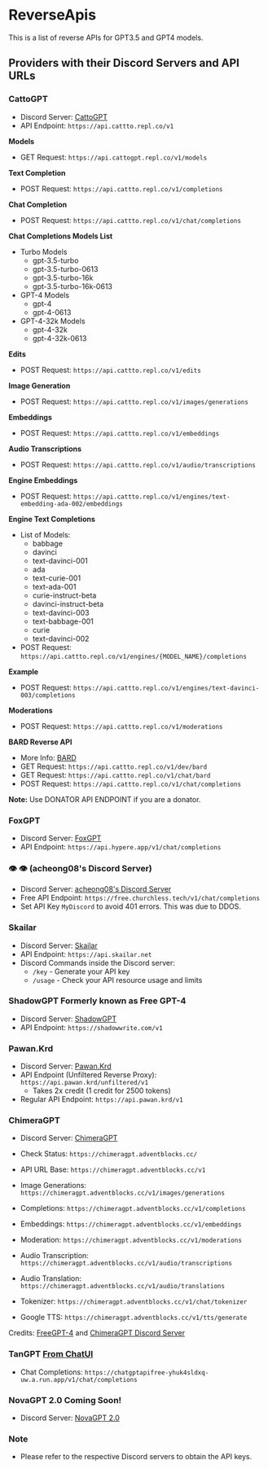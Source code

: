 # ReverseApis

This is a list of reverse APIs for GPT3.5 and GPT4 models.

## Providers with their Discord Servers and API URLs

### CattoGPT
- Discord Server: [CattoGPT](https://discord.gg/cattogpt)
- API Endpoint: `https://api.cattto.repl.co/v1`

**Models**
- GET Request: `https://api.cattogpt.repl.co/v1/models`

**Text Completion**
- POST Request: `https://api.cattto.repl.co/v1/completions`

**Chat Completion**
- POST Request: `https://api.cattto.repl.co/v1/chat/completions`

**Chat Completions Models List**
- Turbo Models
  - gpt-3.5-turbo
  - gpt-3.5-turbo-0613
  - gpt-3.5-turbo-16k
  - gpt-3.5-turbo-16k-0613
- GPT-4 Models
  - gpt-4
  - gpt-4-0613
- GPT-4-32k Models
  - gpt-4-32k
  - gpt-4-32k-0613

**Edits**
- POST Request: `https://api.cattto.repl.co/v1/edits`

**Image Generation**
- POST Request: `https://api.cattto.repl.co/v1/images/generations`

**Embeddings**
- POST Request: `https://api.cattto.repl.co/v1/embeddings`

**Audio Transcriptions**
- POST Request: `https://api.cattto.repl.co/v1/audio/transcriptions`

**Engine Embeddings**
- POST Request: `https://api.cattto.repl.co/v1/engines/text-embedding-ada-002/embeddings`

**Engine Text Completions**
- List of Models:
  - babbage
  - davinci
  - text-davinci-001
  - ada
  - text-curie-001
  - text-ada-001
  - curie-instruct-beta
  - davinci-instruct-beta
  - text-davinci-003
  - text-babbage-001
  - curie
  - text-davinci-002
- POST Request: `https://api.cattto.repl.co/v1/engines/{MODEL_NAME}/completions`

**Example**
- POST Request: `https://api.cattto.repl.co/v1/engines/text-davinci-003/completions`

**Moderations**
- POST Request: `https://api.cattto.repl.co/v1/moderations`

**BARD Reverse API**
- More Info: [BARD](https://discord.com/channels/1105369977063755810/1113510252533514380)
- GET Request: `https://api.cattto.repl.co/v1/dev/bard`
- GET Request: `https://api.cattto.repl.co/v1/chat/bard`
- POST Request: `https://api.cattto.repl.co/v1/chat/completions`

**Note:** Use DONATOR API ENDPOINT if you are a donator.

### FoxGPT
- Discord Server: [FoxGPT](https://discord.gg/jQEXpnacT)
- API Endpoint: `https://api.hypere.app/v1/chat/completions`

### 👁️ 👁️ (acheong08's Discord Server)
- Discord Server: [acheong08's Discord Server](https://discord.gg/qGFwCvMRSJ)
- Free API Endpoint: `https://free.churchless.tech/v1/chat/completions`
- Set API Key `MyDiscord` to avoid 401 errors. This was due to DDOS.

### Skailar
- Discord Server: [Skailar](https://discord.gg/CAPKjGmbVZ)
- API Endpoint: `https://api.skailar.net`
- Discord Commands inside the Discord server:
  - `/key` - Generate your API key
  - `/usage` - Check your API resource usage and limits

### ShadowGPT Formerly known as Free GPT-4
- Discord Server: [ShadowGPT](https://discord.gg/jSG3URCQRy)
- API Endpoint: `https://shadowwrite.com/v1`

### Pawan.Krd
- Discord Server: [Pawan.Krd](https://discord.gg/pawan)
- API Endpoint (Unfiltered Reverse Proxy): `https://api.pawan.krd/unfiltered/v1`
  - Takes 2x credit (1 credit for 2500 tokens)
- Regular API Endpoint: `https://api.pawan.krd/v1`

### ChimeraGPT
- Discord Server: [ChimeraGPT](https://discord.com/invite/ffzdFBkQ6t)
- Check Status: `https://chimeragpt.adventblocks.cc/`
- API URL Base: `https://chimeragpt.adventblocks.cc/v1`
- Image Generations: `https://chimeragpt.adventblocks.cc/v1/images/generations`

- Completions: `https://chimeragpt.adventblocks.cc/v1/completions`
- Embeddings: `https://chimeragpt.adventblocks.cc/v1/embeddings`
- Moderation: `https://chimeragpt.adventblocks.cc/v1/moderations`
- Audio Transcription: `https://chimeragpt.adventblocks.cc/v1/audio/transcriptions`
- Audio Translation: `https://chimeragpt.adventblocks.cc/v1/audio/translations`
- Tokenizer: `https://chimeragpt.adventblocks.cc/v1/chat/tokenizer`
- Google TTS: `https://chimeragpt.adventblocks.cc/v1/tts/generate`

Credits: [FreeGPT-4](https://github.com/Lomusire/FreeGPT-4) and [ChimeraGPT Discord Server](https://discord.gg/3KtHBkJKMb)

### TanGPT [From ChatUI](https://tangpt.vercel.app/)
- Chat Completions: `https://chatgptapifree-yhuk4sldxq-uw.a.run.app/v1/chat/completions`

### NovaGPT 2.0 Coming Soon!
- Discord Server: [NovaGPT 2.0](https://discord.gg/zWCkjdFpzw)

  
### Note
- Please refer to the respective Discord servers to obtain the API keys.

  

